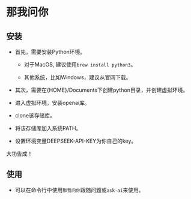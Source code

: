 # 那我问你

## 安装

- 首先，需要安装Python环境。

   - 对于MacOS, 建议使用`brew install python3`。

   - 其他系统，比如Windows，建议从官网下载。

- 其次，需要在{HOME}/Documents下创建python目录，并创建虚拟环境。

- 进入虚拟环境，安装openai库。

- clone该存储库。

- 将该存储库加入系统PATH。

- 设置环境变量DEEPSEEK-API-KEY为你自己的key。

大功告成！

## 使用

- 可以在命令行中使用`那我问你`跟随问题或`ask-ai`来使用。